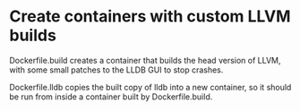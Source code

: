 # Create containers with custom LLVM builds

Dockerfile.build creates a container that builds the head version of LLVM, with some small patches to the LLDB GUI to stop crashes.

Dockerfile.lldb copies the built copy of lldb into a new container, so it should be run from inside a container built by Dockerfile.build.